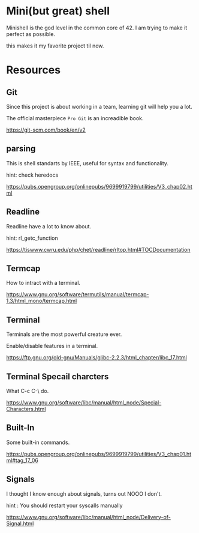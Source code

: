 # Mini(but great) shell
Minishell is the god level in the common core of 42. I am trying to make it perfect as possible.

this makes it my favorite project til now.

# Resources

## Git
Since this project is about working in a team, learning git will help you a lot.

The official masterpiece `Pro Git` is an increadible book.

https://git-scm.com/book/en/v2

## parsing
This is shell standarts by IEEE, useful for syntax and functionality.

hint: check heredocs

https://pubs.opengroup.org/onlinepubs/9699919799/utilities/V3_chap02.html

## Readline
Readline have a lot to know about.

hint: rl_getc_function

https://tiswww.cwru.edu/php/chet/readline/rltop.html#TOCDocumentation

## Termcap
How to intract with a terminal.

https://www.gnu.org/software/termutils/manual/termcap-1.3/html_mono/termcap.html

## Terminal
Terminals are the most powerful creature ever.

Enable/disable features in a terminal.

https://ftp.gnu.org/old-gnu/Manuals/glibc-2.2.3/html_chapter/libc_17.html

## Terminal Specail charcters
What C-c C-\ do.

https://www.gnu.org/software/libc/manual/html_node/Special-Characters.html

## Built-In
Some built-in commands.

https://pubs.opengroup.org/onlinepubs/9699919799/utilities/V3_chap01.html#tag_17_06

## Signals
I thought I know enough about signals, turns out NOOO I don't.

hint : You should restart your syscalls manually 

https://www.gnu.org/software/libc/manual/html_node/Delivery-of-Signal.html
